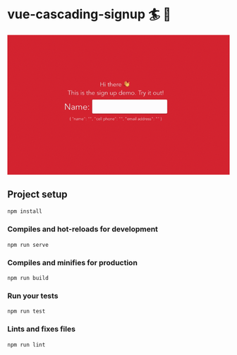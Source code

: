 # vue-cascading-signup 🏄 🌊

![](https://raw.githubusercontent.com/98mprice/vue-cascading-signup/master/example.gif)

## Project setup
```
npm install
```

### Compiles and hot-reloads for development
```
npm run serve
```

### Compiles and minifies for production
```
npm run build
```

### Run your tests
```
npm run test
```

### Lints and fixes files
```
npm run lint
```
